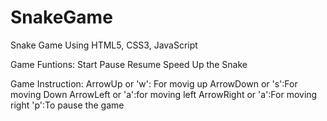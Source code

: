 # SnakeGame
Snake Game Using HTML5, CSS3, JavaScript

Game Funtions:
Start
Pause
Resume
Speed Up the Snake

Game Instruction:
ArrowUp or 'w': For movig up
ArrowDown or 's':For moving Down
ArrowLeft or 'a':for moving left
ArrowRight or 'a':For moving right
'p':To pause the game
